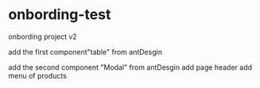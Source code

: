 # onbording-test
onbording project v2

add the first component"table" from antDesgin

add the second component "Modal" from antDesgin
add page header
add menu of products